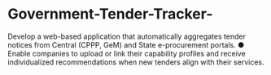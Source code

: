 # Government-Tender-Tracker-
Develop a web-based application that automatically aggregates tender notices from  Central (CPPP, GeM) and State e-procurement portals.  ● Enable companies to upload or link their capability profiles and receive individualized  recommendations when new tenders align with their services.  
